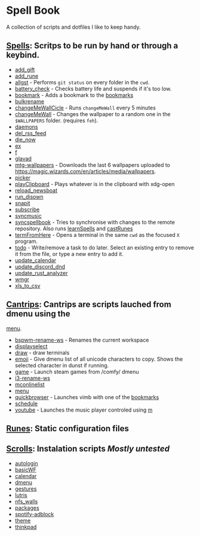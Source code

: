 # Spell Book
 A collection of scripts and dotfiles I like to keep handy.


## [Spells](./spells/): Scritps to be run by hand or through a keybind.

 - [add_gift](./spells/add_gift.spell)
 - [add_rune](./spells/add_rune.spell)
 - [allgst](./spells/allgst.spell) - Performs `git status` on every folder in the `cwd`.
 - [battery_check](./spells/battery_check.spell) - Checks battery life and suspends if it's too low.
 - [bookmark](./spells/bookmark.spell) - Adds a bookmark to the [bookmarks](./runes/bookmarks)
 - [bulkrename](./spells/bulkrename.spell)
 - [changeMeWallCicle](./spells/changeMeWallCicle.spell) - Runs `changeMeWall` every 5 minutes
 - [changeMeWall](./spells/changeMeWall.spell) - Changes the wallpaper to a random one in the `$WALLPAPERS` folder. (requires `feh`).
 - [daemons](./spells/daemons.spell)
 - [del_rss_feed](./spells/del_rss_feed.spell)
 - [die_now](./spells/die_now.spell)
 - [ex](./spells/ex.spell)
 - [f](./spells/f.spell)
 - [glavad](./spells/glavad.spell)
 - [mtg-wallpapers](./spells/mtg-wallpapers.spell) - Downloads the last 6 wallpapers uploaded to https://magic.wizards.com/en/articles/media/wallpapers.
 - [picker](./spells/picker.spell)
 - [playClipboard](./spells/playClipboard.spell) - Plays whatever is in the clipboard with xdg-open
 - [reload_newsboat](./spells/reload_newsboat.spell)
 - [run_disown](./spells/run_disown.spell)
 - [snapit](./spells/snapit.spell)
 - [subscribe](./spells/subscribe.spell)
 - [syncmusic](./spells/syncmusic.spell)
 - [syncspellbook](./spells/syncspellbook.spell) - Tries to synchronise with changes to the remote repository. Also runs [learnSpells](./learnSpells.sh) and [castRunes](./castRunes.sh)
 - [termFromHere](./spells/termFromHere.spell) - Opens a terminal in the same `cwd` as the focused `X` program.
 - [todo](./spells/todo.spell) - Write/remove a task to do later.  Select an existing entry to remove it from the file, or type a new entry to add it.
 - [update_calendar](./spells/update_calendar.spell)
 - [update_discord_dnd](./spells/update_discord_dnd.spell)
 - [update_rust_analyzer](./spells/update_rust_analyzer.spell)
 - [wmgr](./spells/wmgr.spell)
 - [xls_to_csv](./spells/xls_to_csv.spell)

## [Cantrips](./cantrips/): Cantrips are scripts lauched from dmenu using the
[menu](./cantrips/menu.sh).

 - [bspwm-rename-ws](./cantrips/bspwm-rename-ws.sh) - Renames the current workspace
 - [displayselect](./cantrips/displayselect.sh)
 - [draw](./cantrips/draw.sh) - draw terminals
 - [emoji](./cantrips/emoji.sh) - Give dmenu list of all unicode characters to copy. Shows the selected character in dunst if running.
 - [game](./cantrips/game.sh) - Launch steam games from /comfy/ dmenu
 - [i3-rename-ws](./cantrips/i3-rename-ws.sh)
 - [mconlinelist](./cantrips/mconlinelist.sh)
 - [menu](./cantrips/menu.sh)
 - [quickbrowser](./cantrips/quickbrowser.sh) - Launches vimb with one of the [bookmarks](./library/bookmarks)
 - [schedule](./cantrips/schedule.sh)
 - [youtube](./cantrips/youtube.sh) - Launches the music player controled using [m](./spells/m.spell)

## [Runes](./runes/): Static configuration files


## [Scrolls](./scrolls/): Instalation scripts *Mostly untested*

 - [autologin](./scrolls/autologin.sh)
 - [basicWF](./scrolls/basicWF.sh)
 - [calendar](./scrolls/calendar.sh)
 - [dmenu](./scrolls/dmenu.sh)
 - [gestures](./scrolls/gestures.sh)
 - [lutris](./scrolls/lutris.sh)
 - [nfs_walls](./scrolls/nfs_walls.sh)
 - [packages](./scrolls/packages.sh)
 - [spotify-adblock](./scrolls/spotify-adblock.sh)
 - [theme](./scrolls/theme.sh)
 - [thinkpad](./scrolls/thinkpad.sh)
